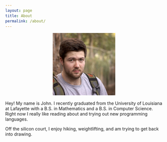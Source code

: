 ```yaml
---
layout: page
title: About
permalink: /about/
---
```


<center><img src="/assets/images/author.jpg" style="width: 200px; height: 200px;" /></center>

Hey! My name is John. I recently graduated from the University of Louisiana at Lafayette with a B.S. in Mathematics and a B.S. in Computer Science. Right now I really like reading about and trying out new programming languages. 

Off the silicon court, I enjoy hiking, weightlifting, and am trying to get back into drawing. 

